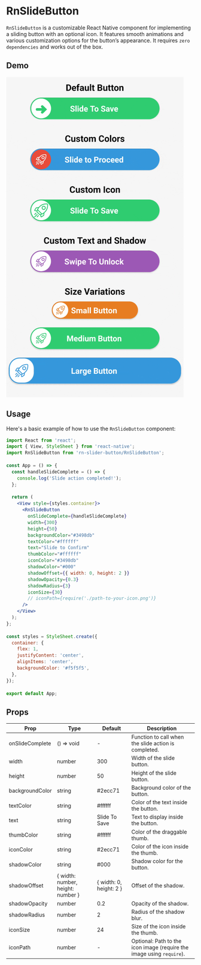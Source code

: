 # RnSlideButton

`RnSlideButton` is a customizable React Native component for implementing a sliding button with an optional icon. It features smooth animations and various customization options for the button’s appearance. It requires `zero dependencies` and works out of the box.

## Demo

![Demo](https://raw.githubusercontent.com/dreamcatcher45/RnSlideButton/main/Demo.gif)


## Usage

Here's a basic example of how to use the `RnSlideButton` component:

```jsx
import React from 'react';
import { View, StyleSheet } from 'react-native';
import RnSlideButton from 'rn-slider-button/RnSlideButton'; 

const App = () => {
  const handleSlideComplete = () => {
    console.log('Slide action completed!');
  };

  return (
    <View style={styles.container}>
      <RnSlideButton
        onSlideComplete={handleSlideComplete}
        width={300}
        height={50}
        backgroundColor="#3498db"
        textColor="#ffffff"
        text="Slide to Confirm"
        thumbColor="#ffffff"
        iconColor="#3498db"
        shadowColor="#000"
        shadowOffset={{ width: 0, height: 2 }}
        shadowOpacity={0.3}
        shadowRadius={3}
        iconSize={30}
        // iconPath={require('./path-to-your-icon.png')} 
      />
    </View>
  );
};

const styles = StyleSheet.create({
  container: {
    flex: 1,
    justifyContent: 'center',
    alignItems: 'center',
    backgroundColor: '#f5f5f5',
  },
});

export default App;
```

## Props

| Prop             | Type                      | Default          | Description                                                            |
|------------------|---------------------------|------------------|------------------------------------------------------------------------|
| onSlideComplete | () => void              | -                | Function to call when the slide action is completed.                   |
| width           | number                  | 300            | Width of the slide button.                                             |
| height          | number                  | 50             | Height of the slide button.                                            |
| backgroundColor | string                  | #2ecc71        | Background color of the button.                                       |
| textColor       | string                  | #ffffff        | Color of the text inside the button.                                  |
| text            | string                  | Slide To Save  | Text to display inside the button.                                    |
| thumbColor      | string                  | #ffffff        | Color of the draggable thumb.                                         |
| iconColor       | string                  | #2ecc71        | Color of the icon inside the thumb.                                   |
| shadowColor     | string                  | #000           | Shadow color for the button.                                          |
| shadowOffset    | { width: number, height: number } | { width: 0, height: 2 } | Offset of the shadow.                                                |
| shadowOpacity   | number                  | 0.2            | Opacity of the shadow.                                                 |
| shadowRadius    | number                  | 2              | Radius of the shadow blur.                                             |
| iconSize        | number                  | 24             | Size of the icon inside the thumb.                                    |
| iconPath        | number                  | -                | Optional: Path to the icon image (require the image using `require`).  |

